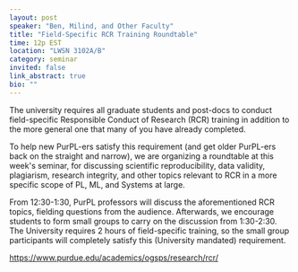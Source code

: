 ```yaml
---
layout: post
speaker: "Ben, Milind, and Other Faculty"
title: "Field-Specific RCR Training Roundtable"
time: 12p EST
location: "LWSN 3102A/B"
category: seminar
invited: false
link_abstract: true
bio: ""
---
```

The university requires all graduate students and post-docs to conduct field-specific Responsible Conduct of Research (RCR) training in addition to the more general one that many of you have already completed.

To help new PurPL-ers satisfy this requirement (and get older PurPL-ers back on the straight and narrow), we are organizing a roundtable at this week's seminar, for discussing scientific reproducibility, data validity, plagiarism, research integrity, and other topics relevant to RCR in a more specific scope of PL, ML, and Systems at large.

From 12:30-1:30, PurPL professors will discuss the aforementioned RCR topics, fielding questions from the audience. Afterwards, we encourage students to form small groups to carry on the discussion from 1:30-2:30. The University requires 2 hours of field-specific training, so the small group participants will completely satisfy this (University mandated) requirement.

<https://www.purdue.edu/academics/ogsps/research/rcr/>
